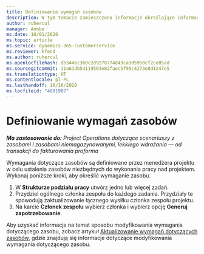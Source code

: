 ```yaml
---
title: Definiowanie wymagań zasobów
description: W tym temacie zamieszczono informacje określające informację wymagania zasobów.
author: ruhercul
manager: Annbe
ms.date: 10/01/2020
ms.topic: article
ms.service: dynamics-365-customerservice
ms.reviewer: kfend
ms.author: ruhercul
ms.openlocfilehash: db3446c360c2d9278774d49ca3d5950cf2ce85ad
ms.sourcegitcommit: 11a61db54119503e82faec5f99c4273e8d1247e5
ms.translationtype: HT
ms.contentlocale: pl-PL
ms.lasthandoff: 10/16/2020
ms.locfileid: "4081907"
---
```

# <a name="define-resource-requirements"></a>Definiowanie wymagań zasobów

_**Ma zastosowanie do:** Project Operations dotyczące scenariuszy z zasobami i zasobami niemagazynowanymi, lekkiego wdrażania — od transakcji do fakturowania proforma_

Wymagania dotyczące zasobów są definiowane przez menedżera projektu w celu ustalenia zasobów niezbędnych do wykonania pracy nad projektem. Wykonaj poniższe kroki, aby określić wymaganie zasobu.

1.  W **Strukturze podziału pracy** utwórz jedno lub więcej zadań.
2.  Przydziel ogólnego członka zespołu do każdego zadania. Przydziały te spowodują zaktualizowanie łącznego wysiłku członka zespołu projektu.
3.  Na karcie **Członek zespołu** wybierz członka i wybierz opcję **Generuj zapotrzebowanie**.

Aby uzyskać informacje na temat sposobu modyfikowania wymagania dotyczącego zasobu, zobacz artykuł [Aktualizowanie wymagań dotyczących zasobów](define-resource-requirements.md), gdzie znajdują się informacje dotyczące modyfikowania wymagania dotyczącego zasobu.